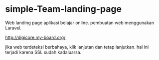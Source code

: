 # simple-Team-landing-page

Web landing page aplikasi belajar online. pembuatan web menggunakan Laravel.

http://digicore.my-board.org/


jika web terdeteksi berbahaya, klik lanjutan dan tetap lanjutkan. hal ini terjadi karena SSL sudah kadaluarsa.
